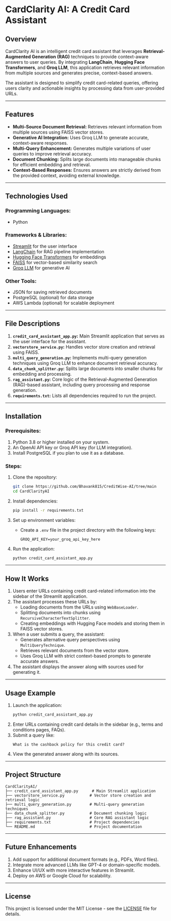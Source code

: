 
# **CardClarity AI: A Credit Card Assistant**

## **Overview**
CardClarity AI is an intelligent credit card assistant that leverages **Retrieval-Augmented Generation (RAG)** techniques to provide context-aware answers to user queries. By integrating **LangChain**, **Hugging Face Transformers**, and **Groq LLM**, this application retrieves relevant information from multiple sources and generates precise, context-based answers.

The assistant is designed to simplify credit card-related queries, offering users clarity and actionable insights by processing data from user-provided URLs.

---

## **Features**
- **Multi-Source Document Retrieval:** Retrieves relevant information from multiple sources using FAISS vector stores.
- **Generative AI Integration:** Uses Groq LLM to generate accurate, context-aware responses.
- **Multi-Query Enhancement:** Generates multiple variations of user queries to improve retrieval accuracy.
- **Document Chunking:** Splits large documents into manageable chunks for efficient embedding and retrieval.
- **Context-Based Responses:** Ensures answers are strictly derived from the provided context, avoiding external knowledge.

---

## **Technologies Used**

### **Programming Languages:**
- Python
### **Frameworks & Libraries:**
- [Streamlit](https://streamlit.io/) for the user interface
- [LangChain](https://www.langchain.com/) for RAG pipeline implementation
- [Hugging Face Transformers](https://huggingface.co/transformers/) for embeddings
- [FAISS](https://faiss.ai/) for vector-based similarity search
- [Groq LLM](https://groq.com/) for generative AI

### **Other Tools:**
- JSON for saving retrieved documents
- PostgreSQL (optional) for data storage
- AWS Lambda (optional) for scalable deployment

---

## **File Descriptions**

1. **`credit_card_assistant_app.py`:** Main Streamlit application that serves as the user interface for the assistant.
2. **`vectorstore_service.py`:** Handles vector store creation and retrieval using FAISS.
3. **`multi_query_generation.py`:** Implements multi-query generation techniques using Groq LLM to enhance document retrieval accuracy.
4. **`data_chunk_splitter.py`:** Splits large documents into smaller chunks for embedding and processing.
5. **`rag_assistant.py`:** Core logic of the Retrieval-Augmented Generation (RAG)-based assistant, including query processing and response generation.
6. **`requirements.txt`:** Lists all dependencies required to run the project.

---

## **Installation**

### Prerequisites:
1. Python 3.8 or higher installed on your system.
2. An OpenAI API key or Groq API key (for LLM integration).
3. Install PostgreSQL if you plan to use it as a database.

### Steps:
1. Clone the repository:
   ```bash
   git clone https://github.com/Bhavank815/CreditWise-AI/tree/main
   cd CardClarityAI
   ```

2. Install dependencies:
   ```bash
   pip install -r requirements.txt
   ```

3. Set up environment variables:
   - Create a `.env` file in the project directory with the following keys:
     ```
     GROQ_API_KEY=your_groq_api_key_here
     ```

4. Run the application:
   ```bash
   python credit_card_assistant_app.py
   ```

---

## **How It Works**

1. Users enter URLs containing credit card-related information into the sidebar of the Streamlit application.
2. The assistant processes these URLs by:
   - Loading documents from the URLs using `WebBaseLoader`.
   - Splitting documents into chunks using `RecursiveCharacterTextSplitter`.
   - Creating embeddings with Hugging Face models and storing them in FAISS vector stores.
3. When a user submits a query, the assistant:
   - Generates alternative query perspectives using `MultiQueryTechnique`.
   - Retrieves relevant documents from the vector store.
   - Uses Groq LLM with strict context-based prompts to generate accurate answers.
4. The assistant displays the answer along with sources used for generating it.

---

## **Usage Example**

1. Launch the application:
   ```bash
   python credit_card_assistant_app.py
   ```
2. Enter URLs containing credit card details in the sidebar (e.g., terms and conditions pages, FAQs).
3. Submit a query like:
   ```
   What is the cashback policy for this credit card?
   ```
4. View the generated answer along with its sources.

---

## **Project Structure**

```
CardClarityAI/
├── credit_card_assistant_app.py      # Main Streamlit application
├── vectorstore_service.py           # Vector store creation and retrieval logic
├── multi_query_generation.py        # Multi-query generation techniques
├── data_chunk_splitter.py           # Document chunking logic
├── rag_assistant.py                 # Core RAG assistant logic
├── requirements.txt                 # Project dependencies
└── README.md                        # Project documentation
```

---

## **Future Enhancements**

1. Add support for additional document formats (e.g., PDFs, Word files).
2. Integrate more advanced LLMs like GPT-4 or domain-specific models.
3. Enhance UI/UX with more interactive features in Streamlit.
4. Deploy on AWS or Google Cloud for scalability.

---

## **License**
This project is licensed under the MIT License - see the [LICENSE](LICENSE) file for details.


